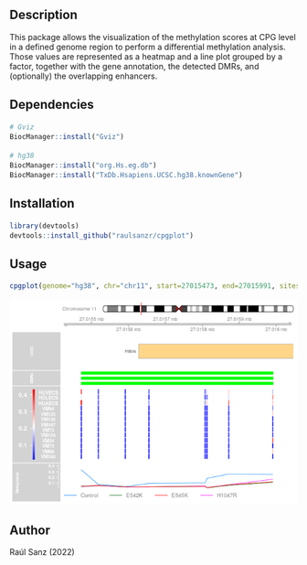
## Description

This package allows the visualization of the methylation scores at CPG level in a defined genome region to perform a differential methylation analysis. Those values are represented as a heatmap and a line plot grouped by a factor, together with the gene annotation, the detected DMRs, and (optionally) the overlapping enhancers.

## Dependencies

``` r
# Gviz
BiocManager::install("Gviz")

# hg38
BiocManager::install("org.Hs.eg.db")
BiocManager::install("TxDb.Hsapiens.UCSC.hg38.knownGene")
```

## Installation

``` r
library(devtools)
devtools::install_github("raulsanzr/cpgplot")
```

## Usage

``` r
cpgplot(genome="hg38", chr="chr11", start=27015473, end=27015991, sites=CpGs, regions=DMR.list, group=metadata$Condition)
```

![](fig/dmr.png)<!-- -->


## Author

Raúl Sanz (2022)
